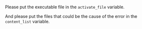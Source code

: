 Please put the executable file in the `activate_file` variable.

 And please put the files that could be the cause of the error in the `content_list` variable.